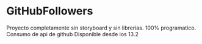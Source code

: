 # GitHubFollowers
Proyecto completamente sin storyboard y sin librerias.
100% programatico.
Consumo de api de github
Disponible desde ios 13.2
